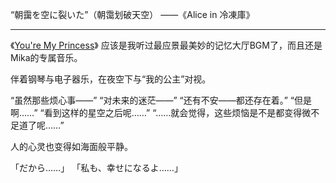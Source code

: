 “朝靄を空に裂いた”（朝霭划破天空）
——《Alice in 冷凍庫》

------

《[You're My Princess](https://kivo.wiki/music/737)》 应该是我听过最应景最美妙的记忆大厅BGM了，而且还是Mika的专属音乐。

伴着钢琴与电子器乐，在夜空下与“我的公主”对视。

“虽然那些烦心事——”
“对未来的迷茫——”
“还有不安——都还存在着。”
“但是啊……”
“看到这样的星空之后呢……”
“……就会觉得，这些烦恼是不是都变得微不足道了呢……”

人的心灵也变得如海面般平静。

「だから……」
「私も、幸せになるよ……」